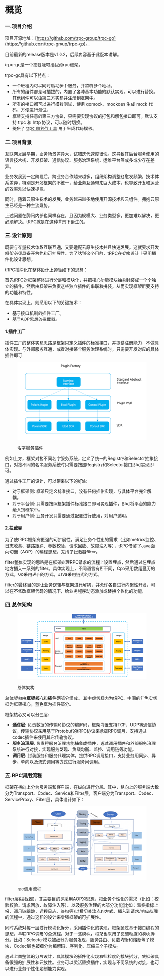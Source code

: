 # 概览

### 一.项目介绍

项目开源地址：[https://github.com/trpc-group/trpc-go](https://github.com/trpc-group/trpc-go)。

目前最新的release版本是v1.0.2，后续内容基于此版本讲解。

trpc-go是一个高性能可插拔的rpc框架。

trpc-go具有以下特点：

* 一个进程内可以同时启动多个服务，并监听多个地址。
* 所有的组件都是可插拔的，内置了各种基本功能的默认实现，可以进行替换。其他组件可以由第三方实现并注册到框架中。
* 所有的接口都可以进行模拟测试，使用 gomock、mockgen 生成 mock 代码，方便进行测试。
* 框架支持任意的第三方协议，只需要实现协议的打包和解包接口即可。默认支持 trpc 和 http 协议，可以随时切换。
* 提供了 [trpc 命令行工具](https://github.com/trpc-group/trpc-cmdline) 用于生成代码模板。

### 二.项目背景

互联网发展早期，业务场景差异大，试错迭代速度很快。这导致其后台服务使用的语言技术栈、开发框架、通信协议、服务治理系统、运维平台等或多或少存在差异。

业务发展到一定阶段后，跨业务合作越来越多，组织架构调整也愈发频繁。技术体系差异，特别是开发框架的不统一，给业务互通带来巨大成本，也导致开发和运营的效率难以快速提高。

同时，随着云原生技术的发展，业务越来越多地使用开源技术和云组件。拥抱云原生已经是一种主流趋势。

上述问题在腾讯内部也同样存在，且因为规模大、业务类型多，更加难以解决，更必须解决。tRPC就是在这种背景下诞生的。

### 三.设计原则

既要与存量技术体系互联互通，又要适配云原生技术并且快速发展。这就要求开发框架必须具备开放性和可扩展性。为了达到这个目的，tRPC在架构设计上采用插件化设计思想。

tRPC插件化在整体设计上遵循如下的思想：

首先tRPC对框架整体进行分层和模块化，并把核心功能模块抽象封装成一个个独立的插件。然后由框架来负责这些独立插件的串联和拼装，从而实现框架所要支持的功能和特性。

在具体实现上，则采用以下的关键技术：

* 基于接口机制的插件工厂。
* 基于AOP思想的拦截器。

#### 1.插件工厂

插件工厂的整体实现思路是框架只定义插件的标准接口，并提供注册能力，不做具体实现。与外部服务互通，或者对接某个服务治理系统时，只需要开发对应的具体插件即可

<figure><img src="../../.gitbook/assets/image (1) (1) (1) (1) (1) (1).png" alt=""><figcaption><p>名字服务插件</p></figcaption></figure>

例如上方，框架对接不同名字服务系统，定义了统一的Registry和Selector抽象接口，对接不同的名字服务系统时只需要按照Registry和Selector接口即可实现即可。

通过插件工厂的设计，可以带来以下的好处:

* 对于框架侧: 框架只定义标准接口，没有任何插件实现，与具体平台完全解耦。
* 对于平台侧: 只需要按照框架插件标准接口即可实现插件，即可将平台的能力融入到框架中。
* 对于用户侧: 业务开发只需要通过配置进行使用，对用户透明。

#### 2.拦截器

为了使tRPC框架有更强的可扩展性，满足业务个性化的需求（比如metrics监控、日志收集、链路跟踪、参数校验、请求回放、故障注入等），tRPC借鉴了Java面向切面（AOP）的编程思想，支持了拦截器filter。

filter整体实现的思路是在框架处理RPC请求的流程上设置埋点，然后通过在埋点地方插入一系列的filter。具体实现上，不同语言有所不同，Cpp采用数组遍历的方式，Go采用递归的方式，Java采用链式的方式。

filter的最终目的是让业务逻辑与框架进行解耦，并允许各自进行内聚性开发，可以在不修改框架代码的情况下，给业务程序动态添加或替换个性化的功能。

### 四.总体架构

<figure><img src="../../.gitbook/assets/image (1) (1) (1) (1) (1) (1) (1).png" alt=""><figcaption><p>总体架构</p></figcaption></figure>

总体架构由**框架核心**和**插件**两部分组成。 其中虚线框内为tRPC，中间的红色实线框为框架核心，蓝色框为插件部分。

框架核心又可以分三层:

* **通信层**: 负责数据的传输和协议的编解码，框架内置支持TCP、UDP等通信协议，传输协议采用基于Protobuf的tRPC协议来承载RPC调用，支持通过codec插件来使用其它传输协议。
* **服务治理层**: 负责将服务治理功能抽象成插件，通过调用插件和外部服务治理系统进行对接，实现服务发现、负载均衡、监控、调用链等功能。
* **调用层**: 封装服务和服务代理实体，提供RPC调用接口，支持业务用同步、异步、单向以及流式调用等方式进行服务间调用。

### 五.RPC调用流程

框架在横向上分为服务端和客户端，在纵向进行分层。其中，纵向上的服务端大致分为Transport、Codec、Service和Filter层，客户端分为Transport、Codec、ServiceProxy、Filter层，具体设计如下：

<figure><img src="../../.gitbook/assets/image (2) (1) (1) (1).png" alt=""><figcaption><p>rpc调用流程</p></figcaption></figure>

filter层(拦截器)，其主要目的是采用AOP的思想，把业务个性化的需求（比如：校验校验、请求回放、故障注入等）、以及服务治理的大部分功能(比如：监控指标上报，调用链跟踪，远程日志，鉴权等)以横切关注点的方式，插入到请求/响应处理的流程中，通过这样的设计来增强框架的可扩展性。

同时系统对每一层进行模块化拆分，采用插件化的实现，框架通过基于接口编程的思想，串联RPC调用的全流程。对于一些模块，框架也采用了更细粒度的模块拆分。比如：Selector模块被细分为服务发现、服务路由、负载均衡和熔断等子模块，Codec层也被细分为编解码、序列化、压缩三个子模块。

通过上面整体的分层设计，具体模块的插件化实现和细粒度的模块拆分，使框架具备很强的扩展性和开放性。业务可以灵活替换插件，实现与不同系统的对接，也可以进行业务个性化定制能力实现。

